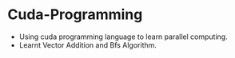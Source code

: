 # Cuda-Programming
* Using cuda programming language to learn parallel computing.
* Learnt Vector Addition and Bfs Algorithm.
